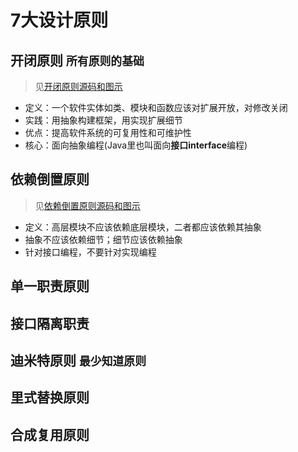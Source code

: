 # 7大设计原则

## 开闭原则 `所有原则的基础`
  > 见[开闭原则源码和图示](p01openclose)
  + 定义：一个软件实体如类、模块和函数应该对扩展开放，对修改关闭
  + 实践：用抽象构建框架，用实现扩展细节
  + 优点：提高软件系统的可复用性和可维护性
  + 核心：面向抽象编程(Java里也叫面向**接口interface**编程)
## 依赖倒置原则
  > 见[依赖倒置原则源码和图示](p02dependenceinversion)
  + 定义：高层模块不应该依赖底层模块，二者都应该依赖其抽象
  + 抽象不应该依赖细节；细节应该依赖抽象
  + 针对接口编程，不要针对实现编程
## 单一职责原则
## 接口隔离职责
## 迪米特原则 `最少知道原则`
## 里式替换原则
## 合成复用原则

